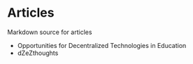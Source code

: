 # Articles
Markdown source for articles

- Opportunities for Decentralized Technologies in Education
- dZeZthoughts
